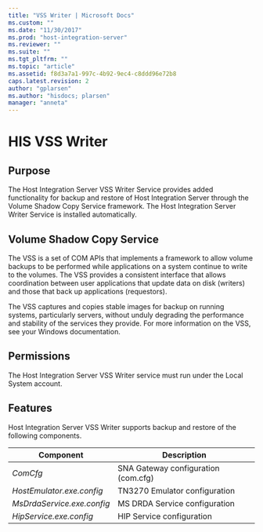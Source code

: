 ```yaml
---
title: "VSS Writer | Microsoft Docs"
ms.custom: ""
ms.date: "11/30/2017"
ms.prod: "host-integration-server"
ms.reviewer: ""
ms.suite: ""
ms.tgt_pltfrm: ""
ms.topic: "article"
ms.assetid: f8d3a7a1-997c-4b92-9ec4-c8ddd96e72b8
caps.latest.revision: 2
author: "gplarsen"
ms.author: "hisdocs; plarsen"
manager: "anneta"
---
```

# HIS VSS Writer
## Purpose  
 The Host Integration Server VSS Writer Service provides added functionality for backup and restore of Host Integration Server through the Volume Shadow Copy Service framework.  The Host Integration Server Writer Service is installed automatically.  
  
## Volume Shadow Copy Service  
 The VSS is a set of COM APIs that implements a framework to allow volume backups to be performed while applications on a system continue to write to the volumes. The VSS provides a consistent interface that allows coordination between user applications that update data on disk (writers) and those that back up applications (requestors).  
  
 The VSS captures and copies stable images for backup on running systems, particularly servers, without unduly degrading the performance and stability of the services they provide. For more information on the VSS, see your Windows documentation.  
  
## Permissions  
 The Host Integration Server VSS Writer service must run under the Local System account.  
  
## Features  
 Host Integration Server VSS Writer supports backup and restore of the following components.  
  
|Component|Description|  
|---------------|-----------------|  
|*ComCfg*|SNA Gateway configuration (com.cfg)|  
|*HostEmulator.exe.config*|TN3270 Emulator configuration|  
|*MsDrdaService.exe.config*|MS DRDA Service configuration|  
|*HipService.exe.config*|HIP Service configuration|